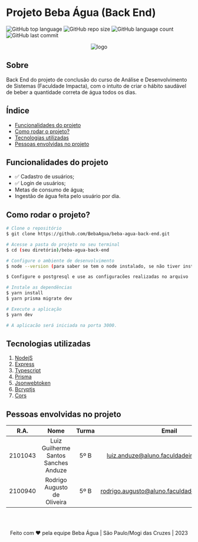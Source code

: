 # Projeto Beba Água (Back End)

![GitHub top language](https://img.shields.io/github/languages/top/BebaAgua/beba-agua-back-end)
![GitHub repo size](https://img.shields.io/github/repo-size/BebaAgua/beba-agua-back-end)
![GitHub language count](https://img.shields.io/github/languages/count/BebaAgua/beba-agua-back-end)
![GitHub last commit](https://img.shields.io/github/last-commit/BebaAgua/beba-agua-back-end)

<div align="center">

![logo](https://user-images.githubusercontent.com/128413495/231575770-83ec8a17-f6e0-40d7-b5b8-d0e1eb823dbc.jpg)

</div>

## Sobre

Back End do projeto de conclusão do curso de Análise e Desenvolvimento de Sistemas (Faculdade Impacta), com o intuito de criar o hábito saudável de beber a quantidade correta de água todos os dias.

## Índice

- <a href="#functionality">Funcionalidades do projeto</a>
- <a href="#run">Como rodar o projeto?</a>
- <a href="#technology">Tecnologias utilizadas</a>
- <a href="#persons">Pessoas envolvidas no projeto</a>

<a id="functionality"></a>

## Funcionalidades do projeto

- ✅ Cadastro de usuários;
- ✅ Login de usuários;
- Metas de consumo de água;
- Ingestão de água feita pelo usuário por dia.

<a id="run"></a>

## Como rodar o projeto?

```bash
# Clone o repositório
$ git clone https://github.com/BebaAgua/beba-agua-back-end.git

# Acesse a pasta do projeto no seu terminal
$ cd (seu diretório)/beba-agua-back-end

# Configure o ambiente de desenvolvimento
$ node --version (para saber se tem o node instalado, se não tiver instalado entre no site: https://nodejs.org/en)

$ Configure o postgresql e use as configuracões realizadas no arquivo .env(disponível no projeto)

# Instale as dependências
$ yarn install
$ yarn prisma migrate dev

# Execute a aplicação
$ yarn dev

# A aplicacão será iniciada na porta 3000.
```

<a id="technology"></a>

## Tecnologias utilizadas

1. [NodejS](https://nodejs.org/en)
2. [Express](https://expressjs.com/)
3. [Typescript](https://www.typescriptlang.org/)
4. [Prisma](https://www.prisma.io/)
5. [Jsonwebtoken](https://jwt.io/)
6. [Bcryptjs](https://github.com/dcodeIO/bcrypt.js)
7. [Cors](https://github.com/expressjs/cors#readme)

<a id="persons"></a>

## Pessoas envolvidas no projeto

|  R.A.   |                 Nome                 | Turma |                     Email                     |
| :-----: | :----------------------------------: | :---: | :-------------------------------------------: |
| 2101043 | Luiz Guilherme Santos Sanches Anduze | 5º B  |   luiz.anduze@aluno.faculdadeimpacta.com.br   |
| 2100940 |     Rodrigo Augusto de Oliveira      | 5º B  | rodrigo.augusto@aluno.faculdadeimpacta.com.br |

<div style="text-align:center; margin-top:60px;">Feito com ❤ pela equipe Beba Água | São Paulo/Mogi das Cruzes | 2023</div>
